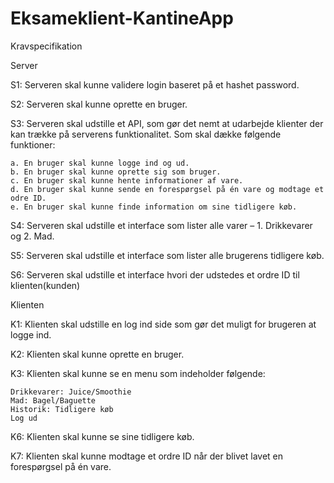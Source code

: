 # Eksameklient-KantineApp

Kravspecifikation

Server

S1: Serveren skal kunne validere login baseret på et hashet password.

S2: Serveren skal kunne oprette en bruger.

S3: Serveren skal udstille et API, som gør det nemt at udarbejde klienter der kan trække på serverens funktionalitet. Som skal dække følgende funktioner:

    a. En bruger skal kunne logge ind og ud.
    b. En bruger skal kunne oprette sig som bruger.
    c. En bruger skal kunne hente informationer af vare.
    d. En bruger skal kunne sende en forespørgsel på én vare og modtage et odre ID.
    e. En bruger skal kunne finde information om sine tidligere køb.

S4: Serveren skal udstille et interface som lister alle varer – 1. Drikkevarer og 2. Mad.

S5: Serveren skal udstille et interface som lister alle brugerens tidligere køb.

S6: Serveren skal udstille et interface hvori der udstedes et ordre ID til klienten(kunden)

Klienten

K1: Klienten skal udstille en log ind side som gør det muligt for brugeren at logge ind.

K2: Klienten skal kunne oprette en bruger.

K3: Klienten skal kunne se en menu som indeholder følgende:

    Drikkevarer: Juice/Smoothie
    Mad: Bagel/Baguette
    Historik: Tidligere køb
    Log ud

K6: Klienten skal kunne se sine tidligere køb.

K7: Klienten skal kunne modtage et ordre ID når der blivet lavet en forespørgsel på én vare.